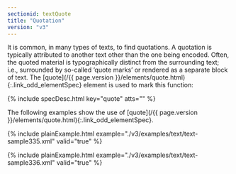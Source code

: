 ```yaml
---
sectionid: textQuote
title: "Quotation"
version: "v3"
---
```




It is common, in many types of texts, to find quotations. A quotation is typically
attributed
to another text other than the one being encoded. Often, the quoted material is
typographically distinct from the surrounding text; i.e., surrounded by so-called
‘quote marks’ or rendered as a separate block of text. The [quote](/{{ page.version }}/elements/quote.html){:.link_odd_elementSpec} element is used to mark this function:



{% include specDesc.html key="quote" atts="" %}



The following examples show the use of [quote](/{{ page.version }}/elements/quote.html){:.link_odd_elementSpec}.

{% include plainExample.html example="./v3/examples/text/text-sample335.xml" valid="true" %}


{% include plainExample.html example="./v3/examples/text/text-sample336.xml" valid="true" %}

